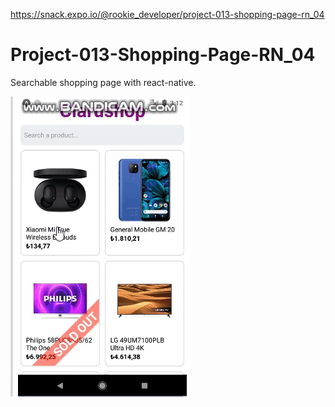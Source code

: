 https://snack.expo.io/@rookie_developer/project-013-shopping-page-rn_04

# Project-013-Shopping-Page-RN_04
Searchable shopping page with react-native.

<img src="https://github.com/raymondaksu/Project-013-Shopping-Page-RN_04/blob/main/shoppingPage.gif" />
